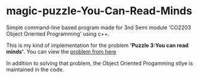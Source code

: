 # magic-puzzle-You-Can-Read-Minds

Simple command-line based program made for 3nd Semi module 'CO2203 Object Oriented Programming' using c++.

This is my kind of implementation for the problem **'Puzzle 3:You can read minds'**. You can view the [problem from here](https://www.youtube.com/watch?v=zDHhHPZm2rc)

In addition to solving that problem, the Object Oriented Progamming stlye is maintained in the code.